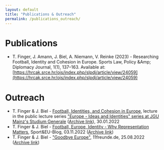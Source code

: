 ```yaml
---
layout: default
title: "Publications & Outreach"
permalink: /publications_outreach/
---
```

# Publications
- T. Finger, J. Amann, J. Biel, A. Niemann, V. Reinke (2023) - Researching Football, Identity and Cohesion in Europe. Sports Law, Policy &Amp; Diplomacy Journal, 1(1), 137–163. Available at: [https://hrcak.srce.hr/ojs/index.php/slpdj/article/view/24059](https://hrcak.srce.hr/ojs/index.php/slpdj/article/view/24059)

# Outreach
- T. Finger & J. Biel - [Football, Identities, and Cohesion in Europe](https://video.uni-mainz.de/Panopto/Pages/Viewer.aspx?id=cb029001-d37b-4d7f-9b77-af9400fd0567), lecture in the public lecture series ["Europe - Ideas and Identities" series at JGU Mainz's Studium Generale](https://www.studgen.uni-mainz.de/rvl-tsp-europa-winter-2022-23/) ([Archive link](https://web.archive.org/web/20221202102755/https://www.studgen.uni-mainz.de/rvl-tsp-europa-winter-2022-23/)), 30.01.2022
- T. Finger & J. Biel - [Football, Europe, Identity - Why Representation Matters](https://www.sportandeu.com/post/football-europe-identity-why-representation-matters), Sport&EU-Blog, 03.11.2022 ([Archive link](https://web.archive.org/web/20221103122755/https://www.sportandeu.com/post/football-europe-identity-why-representation-matters)) 
- T. Finger & J. Biel - ["Goodbye Europe"](https://11freunde.de/artikel/goodbye-europe/6705487), 11freunde.de, 25.08.2022 ([Archive link](https://web.archive.org/web/20221019144156/https://11freunde.de/artikel/goodbye-europe/6705487?komplettansicht=))
